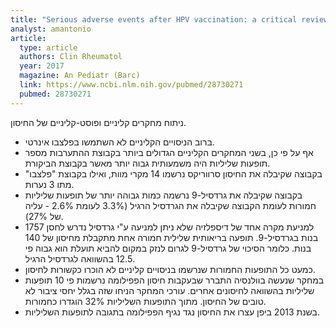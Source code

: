 ```yaml
---
title: "Serious adverse events after HPV vaccination: a critical review of randomized trials and post-marketing case series"
analyst: amantonio
article:
  type: article
  authors: Clin Rheumatol
  year: 2017
  magazine: An Pediatr (Barc)
  link: https://www.ncbi.nlm.nih.gov/pubmed/28730271
  pubmed: 28730271
---
```


ניתוח מחקרים קליניים ופוסט-קליניים של החיסון.
- ברוב הניסויים הקליניים לא השתמשו בפלצבו אינרטי.
- אף על פי כן, בשני המחקרים הקליניים הגדולים ביותר בקבוצת ההתערבות מספר תופעות שליליות היה משמעותית גבוה יותר מאשר בקבוצת הביקורת.
- בקבוצה שקיבלה את החיסון סרווריקס נרשמו 14 מקרי מוות, ואילו בקבוצת "פלצבו" מתו 3 נערות.
- בקבוצה שקיבלה את גרדסיל-9 נרשמה כמות גבוהה יותר של תופעות שליליות חמורות לעומת הקבוצה שקיבלה את הגרדסיל הרגיל (3.3% לעומת 2.6% - עליה של 27%).
- למניעת מקרה אחד של דיספלזיה שלא ניתן למניעה ע"י גרדסיל נדרש לחסן 1757 בנות בגרדסיל-9. תופעה בריאותית שלילית חמורה אחת מתקבלת מחיסון של 140 בנות. כלומר הסיכוי של גרדסיל-9 לגרום לנזק במקום להביא תועלת הוא גבוה פי 12.5 בהשוואה לגרדסיל הרגיל.
- כמעט כל התופעות החמורות שנרשמו בניסויים קליניים לא הוכרו כקשורות לחיסון.
- במחקר שנעשה בוולנסיה התברר שבעקבות חיסון הפפילומה נרשמות פי 10 תופעות שליליות בהשוואה לחיסונים אחרים. עורכי המחקר הניחו שזה בגלל יחסי ציבור לא טובים של החיסון. מתוך התופעות השליליות 32% הוגדרו כחמורות.
- בשנת 2013 ביפן עצרו את החיסון נגד נגיף הפפילומה בתגובה לתופעות השליליות.
